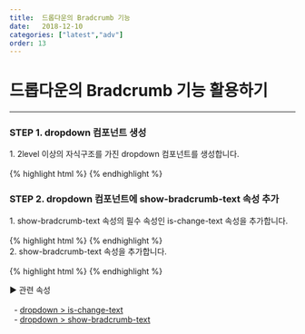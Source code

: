 ```yaml
---
title:  드롭다운의 Bradcrumb 기능
date:   2018-12-10
categories: ["latest","adv"]
order: 13
---
```


드롭다운의 Bradcrumb 기능 활용하기
===

---

### STEP 1. dropdown 컴포넌트 생성
<div>1. 2level 이상의 자식구조를 가진 dropdown 컴포넌트를 생성합니다.</div>
<br>
{% highlight html %}
<sbux-dropdown id="sbIdx1_1" name="sbTagNm1_1" uitype="normal" text="SBUx normal dropdown">
    <menu-item text="input">
        <menu-item text="text">
            <menu-item text="init"></menu-item>    
        </menu-item>
        <menu-item text="password"></menu-item>
    </menu-item>
    <menu-item text="picker"></menu-item>
    <menu-item text="radio"></menu-item>
    <menu-item text="select"></menu-item>
</sbux-dropdown>
{% endhighlight %}

### STEP 2. dropdown 컴포넌트에 show-bradcrumb-text 속성 추가
<div>1. show-bradcrumb-text 속성의 필수 속성인 is-change-text 속성을 추가합니다.</div>
<br>
{% highlight html %}
<sbux-dropdown id="sbIdx1_1" name="sbTagNm1_1" uitype="normal" text="SBUx normal dropdown" is-change-text="true">
    <menu-item text="input">
        <menu-item text="text">
            <menu-item text="init"></menu-item>    
        </menu-item>
        <menu-item text="password"></menu-item>
    </menu-item>
    <menu-item text="picker"></menu-item>
    <menu-item text="radio"></menu-item>
    <menu-item text="select"></menu-item>
</sbux-dropdown>
{% endhighlight %}

<div>2. show-bradcrumb-text 속성을 추가합니다.</div>
<br>
{% highlight html %}
<sbux-dropdown id="sbIdx1_1" name="sbTagNm1_1" uitype="normal" text="SBUx normal dropdown" is-change-text="true" show-bradcrumb-text="true">
    <menu-item text="input">
        <menu-item text="text">
            <menu-item text="init"></menu-item>    
        </menu-item>
        <menu-item text="password"></menu-item>
    </menu-item>
    <menu-item text="picker"></menu-item>
    <menu-item text="radio"></menu-item>
    <menu-item text="select"></menu-item>
</sbux-dropdown>
{% endhighlight %}

<sbux-tabs id="explainTab" name="explainTab" uitype="normal" title-target-id-array="exTab1" 
           title-text-array="설명">
</sbux-tabs>
<div class="tab-content">
    <div id="exTab1">
        ▶ 관련 속성<br><br>
        &nbsp;&nbsp;- <a href="https://softbowllab.github.io/sbux/attribute/latest/dropdown.ischangetext#dropdown" target="_blank">dropdown > is-change-text</a><br>
        &nbsp;&nbsp;- <a href="https://softbowllab.github.io/sbux/attribute/latest/dropdown.showbradcrumbtext#dropdown" target="_blank">dropdown > show-bradcrumb-text</a><br>
    </div>
</div>